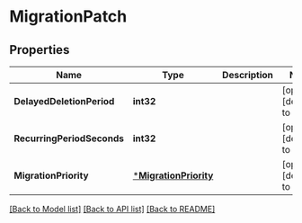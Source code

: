 # MigrationPatch

## Properties
Name | Type | Description | Notes
------------ | ------------- | ------------- | -------------
**DelayedDeletionPeriod** | **int32** |  | [optional] [default to null]
**RecurringPeriodSeconds** | **int32** |  | [optional] [default to null]
**MigrationPriority** | [***MigrationPriority**](MigrationPriority.md) |  | [optional] [default to null]

[[Back to Model list]](../README.md#documentation-for-models) [[Back to API list]](../README.md#documentation-for-api-endpoints) [[Back to README]](../README.md)

